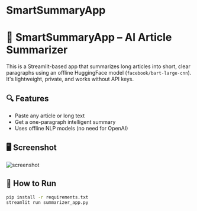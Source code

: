 # SmartSummaryApp
# 🧠 SmartSummaryApp – AI Article Summarizer

This is a Streamlit-based app that summarizes long articles into short, clear paragraphs using an offline HuggingFace model (`facebook/bart-large-cnn`).  
It's lightweight, private, and works without API keys.

## 🔍 Features

- Paste any article or long text
- Get a one-paragraph intelligent summary
- Uses offline NLP models (no need for OpenAI)

## 🖥️ Screenshot

![screenshot](screenshots/screenshot1.png)

## 🚀 How to Run

```bash
pip install -r requirements.txt
streamlit run summarizer_app.py
